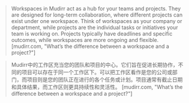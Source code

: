 > Workspaces in Mudirr act as a hub for your teams and projects. They are designed for long-term collaboration, where different projects can exist under one workspace. Think of workspaces as your company or department, while projects are the individual tasks or initiatives your team is working on. Projects typically have deadlines and specific outcomes, while workspaces are more ongoing and flexible. [mudirr.com, "What’s the difference between a workspace and a project?"]

> Mudirr中的工作区充当您的团队和项目的中心。它们旨在促进长期协作，不同的项目可以存在于同一个工作区下。可以把工作区看作是您的公司或部门，而项目则是您的团队正在进行的各个任务或计划。项目通常有截止日期和具体结果，而工作区则更具持续性和灵活性。 [mudirr.com, "What’s the difference between a workspace and a project?"]

